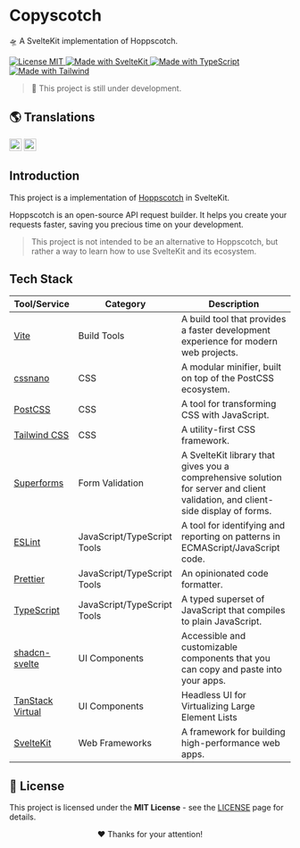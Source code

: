 # Copyscotch

🛸 A SvelteKit implementation of Hoppscotch.

<p align="left">
  <a href="./LICENSE" title="Show the MIT License">
    <img src="https://img.shields.io/badge/License-MIT-blue.svg?style=for-the-badge" alt="License MIT">
  </a>
  <a href="https://kit.svelte.dev" title="Open SvelteKit Website">
    <img src="https://img.shields.io/badge/SvelteKit-4A4A55?style=for-the-badge&logo=svelte&logoColor=FF3E00" alt="Made with SvelteKit" />
  </a>
  <a href="https://www.typescriptlang.org/docs" title="Open TypeScript Website">
    <img src="https://img.shields.io/badge/TypeScript-007ACC?style=for-the-badge&logo=typescript&logoColor=white" alt="Made with TypeScript" />
  </a>
  <a href="https://tailwindcss.com" title="Open Tailwind Website">
    <img src="https://img.shields.io/badge/Tailwind-38B2AC?style=for-the-badge&logo=tailwind-css&logoColor=white" alt="Made with Tailwind" />
  </a>
</p>

> 🚧 This project is still under development.

## 🌎 Translations

<kbd>[<img title="English" alt="English" src="https://flagicons.lipis.dev/flags/4x3/us.svg" width="22">](./static/docs/translations/README.en.md)</kbd>
<kbd>[<img title="Português Brasileiro" alt="Português Brasileiro" src="https://flagicons.lipis.dev/flags/4x3/br.svg" width="22">](./static/docs/translations/README.pt.md)</kbd>

## Introduction

This project is a implementation of [Hoppscotch](https://hoppscotch.com/) in SvelteKit.

Hoppscotch is an open-source API request builder. It helps you create your requests faster, saving you precious time on your development.

> This project is not intended to be an alternative to Hoppscotch, but rather a way to learn how to use SvelteKit and its ecosystem.

## Tech Stack

| Tool/Service                                      | Category                    | Description                                                                                                                     |
| ------------------------------------------------- | --------------------------- | ------------------------------------------------------------------------------------------------------------------------------- |
| [Vite](https://vitejs.dev/)                       | Build Tools                 | A build tool that provides a faster development experience for modern web projects.                                             |
| [cssnano](https://cssnano.co/)                    | CSS                         | A modular minifier, built on top of the PostCSS ecosystem.                                                                      |
| [PostCSS](https://postcss.org)                    | CSS                         | A tool for transforming CSS with JavaScript.                                                                                    |
| [Tailwind CSS](https://tailwindcss.com/)          | CSS                         | A utility-first CSS framework.                                                                                                  |
| [Superforms](https://superforms.rocks/)           | Form Validation             | A SvelteKit library that gives you a comprehensive solution for server and client validation, and client-side display of forms. |
| [ESLint](https://eslint.org/)                     | JavaScript/TypeScript Tools | A tool for identifying and reporting on patterns in ECMAScript/JavaScript code.                                                 |
| [Prettier](https://prettier.io/)                  | JavaScript/TypeScript Tools | An opinionated code formatter.                                                                                                  |
| [TypeScript](https://www.typescriptlang.org/)     | JavaScript/TypeScript Tools | A typed superset of JavaScript that compiles to plain JavaScript.                                                               |
| [shadcn-svelte](https://www.shadcn-svelte.com/)   | UI Components               | Accessible and customizable components that you can copy and paste into your apps.                                              |
| [TanStack Virtual](https://tanstack.com/virtual/) | UI Components               | Headless UI for Virtualizing Large Element Lists                                                                                |
| [SvelteKit](https://kit.svelte.dev/)              | Web Frameworks              | A framework for building high-performance web apps.                                                                             |

## 📜 License

This project is licensed under the **MIT License** - see the [LICENSE](LICENSE) page for details.

<p align="center">
 ❤️ Thanks for your attention!
</p>
